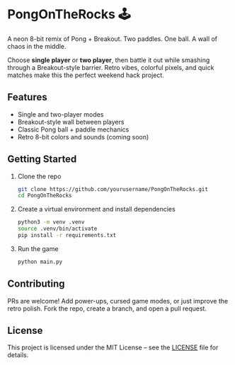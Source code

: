 # PongOnTheRocks 🕹️

A neon 8-bit remix of Pong + Breakout.
Two paddles. One ball. A wall of chaos in the middle.

Choose **single player** or **two player**, then battle it out while smashing through a Breakout-style barrier. Retro vibes, colorful pixels, and quick matches make this the perfect weekend hack project.

## Features

* Single and two-player modes
* Breakout-style wall between players
* Classic Pong ball + paddle mechanics
* Retro 8-bit colors and sounds (coming soon)

## Getting Started

1. Clone the repo

   ```bash
   git clone https://github.com/yourusername/PongOnTheRocks.git
   cd PongOnTheRocks
   ```

2. Create a virtual environment and install dependencies

   ```bash
   python3 -m venv .venv
   source .venv/bin/activate
   pip install -r requirements.txt
   ```

3. Run the game

   ```bash
   python main.py
   ```

## Contributing

PRs are welcome! Add power-ups, cursed game modes, or just improve the retro polish.
Fork the repo, create a branch, and open a pull request.

## License

This project is licensed under the MIT License – see the [LICENSE](LICENSE) file for details.
